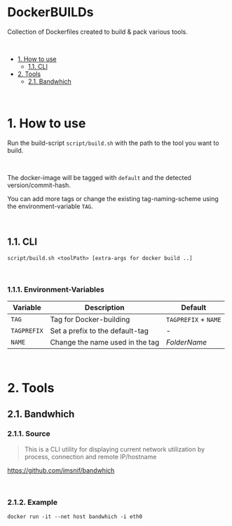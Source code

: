 DockerBUILDs
===

Collection of Dockerfiles created to build & pack various tools.

<br>

<!-- TOC -->
- [1. How to use](#1-how-to-use)
    - [1.1. CLI](#11-cli)
- [2. Tools](#2-tools)
    - [2.1. Bandwhich](#21-bandwhich)
<!-- /TOC -->

<br>

# 1. How to use

Run the build-script `script/build.sh` with the path to the tool you want to build.

<br>

The docker-image will be tagged with `default` and the detected version/commit-hash.

You can add more tags or change the existing tag-naming-scheme using the environment-variable `TAG`.

<br>

## 1.1. CLI

`script/build.sh <toolPath> [extra-args for docker build ..]`

<br>

### 1.1.1. Environment-Variables

Variable    | Description                       | Default
-|-|-
`TAG`       | Tag for Docker-building           | `TAGPREFIX` + `NAME`
`TAGPREFIX` | Set a prefix to the default-tag   | -
`NAME`      | Change the name used in the tag   | *FolderName*

<br>

# 2. Tools

## 2.1. Bandwhich

### 2.1.1. Source
>This is a CLI utility for displaying current network utilization by process, connection and remote IP/hostname

https://github.com/imsnif/bandwhich

<br>

### 2.1.2. Example
```
docker run -it --net host bandwhich -i eth0
```
